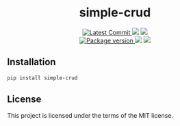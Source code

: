 <h1 align="center">
    <strong>simple-crud</strong>
</h1>
<p align="center">
    <a href="https://github.com/Kludex/simple-crud" target="_blank">
        <img src="https://img.shields.io/github/last-commit/Kludex/simple-crud" alt="Latest Commit">
    </a>
        <img src="https://img.shields.io/github/workflow/status/Kludex/simple-crud/Test">
        <img src="https://img.shields.io/codecov/c/github/Kludex/simple-crud">
    <br />
    <a href="https://pypi.org/project/simple-crud" target="_blank">
        <img src="https://img.shields.io/pypi/v/simple-crud" alt="Package version">
    </a>
    <img src="https://img.shields.io/pypi/pyversions/simple-crud">
    <img src="https://img.shields.io/github/license/Kludex/simple-crud">
</p>


## Installation

``` bash
pip install simple-crud
```

## License

This project is licensed under the terms of the MIT license.

